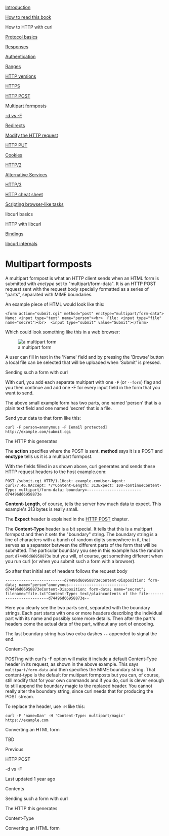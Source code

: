 <a href="../index.html" class="link-a079aa82--primary-53a25e66--logoLink-10d08504"></a>





<a href="../index.html" class="link-a079aa82--primary-53a25e66--logoLink-10d08504"></a>





<a href="../index.html" class="navButton-94f2579c--navButtonClickable-161b88ca"><span class="text-4505230f--UIH300-2063425d--textContentFamily-49a318e1--navButtonLabel-14a4968f">Introduction</span></a>

<a href="../how-to-read.html" class="navButton-94f2579c--navButtonClickable-161b88ca"><span class="text-4505230f--UIH300-2063425d--textContentFamily-49a318e1--navButtonLabel-14a4968f">How to read this book</span></a>





<span class="text-4505230f--UIH300-2063425d--textContentFamily-49a318e1--navButtonLabel-14a4968f">How to HTTP with curl</span>

<a href="basics.html" class="navButton-94f2579c--pageItemWithChildrenNested-2c5d8183--navButtonClickable-161b88ca"><span class="text-4505230f--UIH300-2063425d--textContentFamily-49a318e1--navButtonLabel-14a4968f">Protocol basics</span></a>

<a href="response.html" class="navButton-94f2579c--pageItemWithChildrenNested-2c5d8183--navButtonClickable-161b88ca"><span class="text-4505230f--UIH300-2063425d--textContentFamily-49a318e1--navButtonLabel-14a4968f">Responses</span></a>

<a href="auth.html" class="navButton-94f2579c--pageItemWithChildrenNested-2c5d8183--navButtonClickable-161b88ca"><span class="text-4505230f--UIH300-2063425d--textContentFamily-49a318e1--navButtonLabel-14a4968f">Authentication</span></a>

<a href="ranges.html" class="navButton-94f2579c--pageItemWithChildrenNested-2c5d8183--navButtonClickable-161b88ca"><span class="text-4505230f--UIH300-2063425d--textContentFamily-49a318e1--navButtonLabel-14a4968f">Ranges</span></a>

<a href="versions.html" class="navButton-94f2579c--pageItemWithChildrenNested-2c5d8183--navButtonClickable-161b88ca"><span class="text-4505230f--UIH300-2063425d--textContentFamily-49a318e1--navButtonLabel-14a4968f">HTTP versions</span></a>

<a href="https.html" class="navButton-94f2579c--pageItemWithChildrenNested-2c5d8183--navButtonClickable-161b88ca"><span class="text-4505230f--UIH300-2063425d--textContentFamily-49a318e1--navButtonLabel-14a4968f">HTTPS</span></a>

<a href="post.html" class="navButton-94f2579c--pageItemWithChildrenNested-2c5d8183--navButtonClickable-161b88ca"><span class="text-4505230f--UIH300-2063425d--textContentFamily-49a318e1--navButtonLabel-14a4968f">HTTP POST</span></a>

<a href="multipart.html" class="navButton-94f2579c--pageItemWithChildrenNested-2c5d8183--navButtonClickable-161b88ca--navButtonOpened-6a88552e"><span class="text-4505230f--UIH300-2063425d--textContentFamily-49a318e1--navButtonLabel-14a4968f">Multipart formposts</span></a>

<a href="postvspost.html" class="navButton-94f2579c--pageItemWithChildrenNested-2c5d8183--navButtonClickable-161b88ca"><span class="text-4505230f--UIH300-2063425d--textContentFamily-49a318e1--navButtonLabel-14a4968f">-d vs -F</span></a>

<a href="redirects.html" class="navButton-94f2579c--pageItemWithChildrenNested-2c5d8183--navButtonClickable-161b88ca"><span class="text-4505230f--UIH300-2063425d--textContentFamily-49a318e1--navButtonLabel-14a4968f">Redirects</span></a>

<a href="requests.html" class="navButton-94f2579c--pageItemWithChildrenNested-2c5d8183--navButtonClickable-161b88ca"><span class="text-4505230f--UIH300-2063425d--textContentFamily-49a318e1--navButtonLabel-14a4968f">Modify the HTTP request</span></a>

<a href="put.html" class="navButton-94f2579c--pageItemWithChildrenNested-2c5d8183--navButtonClickable-161b88ca"><span class="text-4505230f--UIH300-2063425d--textContentFamily-49a318e1--navButtonLabel-14a4968f">HTTP PUT</span></a>

<a href="cookies.html" class="navButton-94f2579c--pageItemWithChildrenNested-2c5d8183--navButtonClickable-161b88ca"><span class="text-4505230f--UIH300-2063425d--textContentFamily-49a318e1--navButtonLabel-14a4968f">Cookies</span></a>

<a href="http2.html" class="navButton-94f2579c--pageItemWithChildrenNested-2c5d8183--navButtonClickable-161b88ca"><span class="text-4505230f--UIH300-2063425d--textContentFamily-49a318e1--navButtonLabel-14a4968f">HTTP/2</span></a>

<a href="altsvc.html" class="navButton-94f2579c--pageItemWithChildrenNested-2c5d8183--navButtonClickable-161b88ca"><span class="text-4505230f--UIH300-2063425d--textContentFamily-49a318e1--navButtonLabel-14a4968f">Alternative Services</span></a>

<a href="http3.html" class="navButton-94f2579c--pageItemWithChildrenNested-2c5d8183--navButtonClickable-161b88ca"><span class="text-4505230f--UIH300-2063425d--textContentFamily-49a318e1--navButtonLabel-14a4968f">HTTP/3</span></a>

<a href="cheatsheet.html" class="navButton-94f2579c--pageItemWithChildrenNested-2c5d8183--navButtonClickable-161b88ca"><span class="text-4505230f--UIH300-2063425d--textContentFamily-49a318e1--navButtonLabel-14a4968f">HTTP cheat sheet</span></a>

<a href="browserlike.html" class="navButton-94f2579c--pageItemWithChildrenNested-2c5d8183--navButtonClickable-161b88ca"><span class="text-4505230f--UIH300-2063425d--textContentFamily-49a318e1--navButtonLabel-14a4968f">Scripting browser-like tasks</span></a>

<span class="text-4505230f--UIH300-2063425d--textContentFamily-49a318e1--navButtonLabel-14a4968f">libcurl basics</span>

<span class="text-4505230f--UIH300-2063425d--textContentFamily-49a318e1--navButtonLabel-14a4968f">HTTP with libcurl</span>

<a href="../bindings.html" class="navButton-94f2579c--navButtonClickable-161b88ca"><span class="text-4505230f--UIH300-2063425d--textContentFamily-49a318e1--navButtonLabel-14a4968f">Bindings</span></a>

<a href="../internals.html" class="navButton-94f2579c--navButtonClickable-161b88ca"><span class="text-4505230f--UIH300-2063425d--textContentFamily-49a318e1--navButtonLabel-14a4968f">libcurl internals</span></a>

<a href="../bookindex.html" class="navButton-94f2579c--navButtonClickable-161b88ca"><span class="text-4505230f--UIH300-2063425d--textContentFamily-49a318e1--navButtonLabel-14a4968f"></span></a>





# <span class="text-4505230f--DisplayH900-bfb998fa--textContentFamily-49a318e1">Multipart formposts</span>

<span class="text-4505230f--UIH300-2063425d--textUIFamily-5ebd8e40--text-8ee2c8b2"></span>

<span class="text-4505230f--UIH300-2063425d--textUIFamily-5ebd8e40--text-8ee2c8b2"></span>

<span class="text-4505230f--TextH400-3033861f--textContentFamily-49a318e1"><span data-key="abc0a71e0f494ad29470f3efc69ea248"><span data-offset-key="abc0a71e0f494ad29470f3efc69ea248:0">A multipart formpost is what an HTTP client sends when an HTML form is submitted with </span><span data-offset-key="abc0a71e0f494ad29470f3efc69ea248:1">_enctype_</span><span data-offset-key="abc0a71e0f494ad29470f3efc69ea248:2"> set to "multipart/form-data". It is an HTTP POST request sent with the request body specially formatted as a series of "parts", separated with MIME boundaries.</span></span></span>

<span class="text-4505230f--TextH400-3033861f--textContentFamily-49a318e1"><span data-key="fbaf589eeeca4f7e9dbf2bb4391dd950"><span data-offset-key="fbaf589eeeca4f7e9dbf2bb4391dd950:0">An example piece of HTML would look like this:</span></span></span>

    <form action="submit.cgi" method="post" enctype="multipart/form-data">  Name: <input type="text" name="person"><br>  File: <input type="file" name="secret"><br>  <input type="submit" value="Submit"></form>

<span class="text-4505230f--TextH400-3033861f--textContentFamily-49a318e1"><span data-key="5acd196be9ea4cb1800a4aca840707df"><span data-offset-key="5acd196be9ea4cb1800a4aca840707df:0">Which could look something like this in a web browser:</span></span></span>

<figure><img src="https://gblobscdn.gitbook.com/assets%2F-LvW30LMWx5oHe1_SY3L%2F-LvW31Saq-3M0AP13zyD%2F-LvW3IwOpUOwUHyfH0Yg%2Fmultipart-form.png?alt=media" alt="a multipart form" class="image-52799b3c" /><figcaption><span class="text-4505230f--TextH400-3033861f--textContentFamily-49a318e1" style="max-width:100%">a multipart form</span></figcaption></figure>

<span class="text-4505230f--TextH400-3033861f--textContentFamily-49a318e1"><span data-key="96c9ed3f89de481083f86d01583eaafc"><span data-offset-key="96c9ed3f89de481083f86d01583eaafc:0">A user can fill in text in the 'Name' field and by pressing the 'Browse' button a local file can be selected that will be uploaded when 'Submit' is pressed.</span></span></span>

<span class="text-4505230f--HeadingH700-04e1a2a3--textContentFamily-49a318e1"><span data-key="ad27165c59aa4f0a96ee1e20afcce3ad"><span data-offset-key="ad27165c59aa4f0a96ee1e20afcce3ad:0">Sending such a form with curl</span></span></span>

<span class="text-4505230f--TextH400-3033861f--textContentFamily-49a318e1"><span data-key="5cd477cc1e864ee6af17cbd92274b9c6"><span data-offset-key="5cd477cc1e864ee6af17cbd92274b9c6:0">With curl, you add each separate multipart with one </span><span data-offset-key="5cd477cc1e864ee6af17cbd92274b9c6:1">`-F`</span><span data-offset-key="5cd477cc1e864ee6af17cbd92274b9c6:2"> (or </span><span data-offset-key="5cd477cc1e864ee6af17cbd92274b9c6:3">`--form`</span><span data-offset-key="5cd477cc1e864ee6af17cbd92274b9c6:4">) flag and you then continue and add one -F for every input field in the form that you want to send.</span></span></span>

<span class="text-4505230f--TextH400-3033861f--textContentFamily-49a318e1"><span data-key="96845bc6593c4347ab3f815e4acf9095"><span data-offset-key="96845bc6593c4347ab3f815e4acf9095:0">The above small example form has two parts, one named 'person' that is a plain text field and one named 'secret' that is a file.</span></span></span>

<span class="text-4505230f--TextH400-3033861f--textContentFamily-49a318e1"><span data-key="150a540d0da64f9c851583747b713e9d"><span data-offset-key="150a540d0da64f9c851583747b713e9d:0">Send your data to that form like this:</span></span></span>

    curl -F person=anonymous -F [email protected] http://example.com/submit.cgi

<span class="text-4505230f--HeadingH700-04e1a2a3--textContentFamily-49a318e1"><span data-key="c5a6d4cd18524c7cae97a466d5528954"><span data-offset-key="c5a6d4cd18524c7cae97a466d5528954:0">The HTTP this generates</span></span></span>

<span class="text-4505230f--TextH400-3033861f--textContentFamily-49a318e1"><span data-key="1daad7a97e6e4f4faac96b967e50555c"><span data-offset-key="1daad7a97e6e4f4faac96b967e50555c:0">The </span><span data-offset-key="1daad7a97e6e4f4faac96b967e50555c:1">**action**</span><span data-offset-key="1daad7a97e6e4f4faac96b967e50555c:2"> specifies where the POST is sent. </span><span data-offset-key="1daad7a97e6e4f4faac96b967e50555c:3">**method**</span><span data-offset-key="1daad7a97e6e4f4faac96b967e50555c:4"> says it is a POST and </span><span data-offset-key="1daad7a97e6e4f4faac96b967e50555c:5">**enctype**</span><span data-offset-key="1daad7a97e6e4f4faac96b967e50555c:6"> tells us it is a multipart formpost.</span></span></span>

<span class="text-4505230f--TextH400-3033861f--textContentFamily-49a318e1"><span data-key="b85f3f47c9c242ed922fdd44880d4b44"><span data-offset-key="b85f3f47c9c242ed922fdd44880d4b44:0">With the fields filled in as shown above, curl generates and sends these HTTP request headers to the host example.com:</span></span></span>

    POST /submit.cgi HTTP/1.1Host: example.comUser-Agent: curl/7.46.0Accept: */*Content-Length: 313Expect: 100-continueContent-Type: multipart/form-data; boundary=------------------------d74496d66958873e

<span class="text-4505230f--TextH400-3033861f--textContentFamily-49a318e1"><span data-key="3f9fa23dd6a34759ade93c19fe756a7b"><span data-offset-key="3f9fa23dd6a34759ade93c19fe756a7b:0">**Content-Length**</span><span data-offset-key="3f9fa23dd6a34759ade93c19fe756a7b:1">, of course, tells the server how much data to expect. This example's 313 bytes is really small.</span></span></span>

<span class="text-4505230f--TextH400-3033861f--textContentFamily-49a318e1"><span data-key="0fcdba5596424635a0a8d5dd9e7cd287"><span data-offset-key="0fcdba5596424635a0a8d5dd9e7cd287:0">The </span><span data-offset-key="0fcdba5596424635a0a8d5dd9e7cd287:1">**Expect**</span><span data-offset-key="0fcdba5596424635a0a8d5dd9e7cd287:2"> header is explained in the </span></span><a href="post.html" class="link-a079aa82--primary-53a25e66--link-faf6c434"><span data-key="80cfd2c8120c40409fe7d48456d53106"><span data-offset-key="80cfd2c8120c40409fe7d48456d53106:0">HTTP POST</span></span></a><span data-key="cc7401ed246b402e82980b192dd233b8"><span data-offset-key="cc7401ed246b402e82980b192dd233b8:0"> chapter.</span></span></span>

<span class="text-4505230f--TextH400-3033861f--textContentFamily-49a318e1"><span data-key="22b4139fbd5344ec97095b14f244bfee"><span data-offset-key="22b4139fbd5344ec97095b14f244bfee:0">The </span><span data-offset-key="22b4139fbd5344ec97095b14f244bfee:1">**Content-Type**</span><span data-offset-key="22b4139fbd5344ec97095b14f244bfee:2"> header is a bit special. It tells that this is a multipart formpost and then it sets the "boundary" string. The boundary string is a line of characters with a bunch of random digits somewhere in it, that serves as a separator between the different parts of the form that will be submitted. The particular boundary you see in this example has the random part </span><span data-offset-key="22b4139fbd5344ec97095b14f244bfee:3">`d74496d66958873e`</span><span data-offset-key="22b4139fbd5344ec97095b14f244bfee:4"> but you will, of course, get something different when you run curl (or when you submit such a form with a browser).</span></span></span>

<span class="text-4505230f--TextH400-3033861f--textContentFamily-49a318e1"><span data-key="3dadd41e1480428b934c0403a0a30332"><span data-offset-key="3dadd41e1480428b934c0403a0a30332:0">So after that initial set of headers follows the request body</span></span></span>

    --------------------------d74496d66958873eContent-Disposition: form-data; name="person"​anonymous--------------------------d74496d66958873eContent-Disposition: form-data; name="secret"; filename="file.txt"Content-Type: text/plain​contents of the file--------------------------d74496d66958873e--

<span class="text-4505230f--TextH400-3033861f--textContentFamily-49a318e1"><span data-key="cd1b9247a1b54bcd8619ed10316f0870"><span data-offset-key="cd1b9247a1b54bcd8619ed10316f0870:0">Here you clearly see the two parts sent, separated with the boundary strings. Each part starts with one or more headers describing the individual part with its name and possibly some more details. Then after the part's headers come the actual data of the part, without any sort of encoding.</span></span></span>

<span class="text-4505230f--TextH400-3033861f--textContentFamily-49a318e1"><span data-key="d92f83af1948455b8de12480e42eb280"><span data-offset-key="d92f83af1948455b8de12480e42eb280:0">The last boundary string has two extra dashes </span><span data-offset-key="d92f83af1948455b8de12480e42eb280:1">`--`</span><span data-offset-key="d92f83af1948455b8de12480e42eb280:2"> appended to signal the end.</span></span></span>

<span class="text-4505230f--HeadingH700-04e1a2a3--textContentFamily-49a318e1"><span data-key="f01764c0505e48d081b4a13c89408846"><span data-offset-key="f01764c0505e48d081b4a13c89408846:0">Content-Type</span></span></span>

<span class="text-4505230f--TextH400-3033861f--textContentFamily-49a318e1"><span data-key="de78f44e15b740ffa6486016888b39d7"><span data-offset-key="de78f44e15b740ffa6486016888b39d7:0">POSTing with curl's -F option will make it include a default Content-Type header in its request, as shown in the above example. This says </span><span data-offset-key="de78f44e15b740ffa6486016888b39d7:1">`multipart/form-data`</span><span data-offset-key="de78f44e15b740ffa6486016888b39d7:2"> and then specifies the MIME boundary string. That content-type is the default for multipart formposts but you can, of course, still modify that for your own commands and if you do, curl is clever enough to still append the boundary magic to the replaced header. You cannot really alter the boundary string, since curl needs that for producing the POST stream.</span></span></span>

<span class="text-4505230f--TextH400-3033861f--textContentFamily-49a318e1"><span data-key="aa3e0714ad94491b9e2d59cc23d2cdcf"><span data-offset-key="aa3e0714ad94491b9e2d59cc23d2cdcf:0">To replace the header, use </span><span data-offset-key="aa3e0714ad94491b9e2d59cc23d2cdcf:1">`-H`</span><span data-offset-key="aa3e0714ad94491b9e2d59cc23d2cdcf:2"> like this:</span></span></span>

    curl -F 'name=Dan' -H 'Content-Type: multipart/magic' https://example.com

<span class="text-4505230f--HeadingH700-04e1a2a3--textContentFamily-49a318e1"><span data-key="ad51efd4cff446a3bf6b4c86e73152b2"><span data-offset-key="ad51efd4cff446a3bf6b4c86e73152b2:0">Converting an HTML form</span></span></span>

<span class="text-4505230f--TextH400-3033861f--textContentFamily-49a318e1"><span data-key="4fc22213274a4c9b99bf133a4193e703"><span data-offset-key="4fc22213274a4c9b99bf133a4193e703:0">TBD</span></span></span>

<a href="post.html" class="reset-3c756112--card-6570f064--whiteCard-fff091a4--cardPrevious-56a5e674"></a>

<span class="text-4505230f--TextH200-a3425406--textContentFamily-49a318e1">Previous</span>

<span class="text-4505230f--UIH400-4e41e82a--textContentFamily-49a318e1">HTTP POST</span>

<a href="postvspost.html" class="reset-3c756112--card-6570f064--whiteCard-fff091a4--cardNext-19241c42"></a>


<span class="text-4505230f--UIH400-4e41e82a--textContentFamily-49a318e1">-d vs -F</span>



<span class="text-4505230f--TextH200-a3425406--textContentFamily-49a318e1">Last updated 1 year ago</span>



<span class="text-4505230f--InfoH100-1e92e1d1--textContentFamily-49a318e1">Contents</span>

<a href="multipart.html#sending-such-a-form-with-curl" class="reset-3c756112--menuItem-aa02f6ec--menuItemLight-757d5235--menuItemInline-173bdf97--pageTocItem-f4427024"></a>

<span class="text-4505230f--UIH300-2063425d--textContentFamily-49a318e1"><span class="text-4505230f--UIH200-50ead35f--textContentFamily-49a318e1">Sending such a form with curl</span></span>

<a href="multipart.html#the-http-this-generates" class="reset-3c756112--menuItem-aa02f6ec--menuItemLight-757d5235--menuItemInline-173bdf97--pageTocItem-f4427024"></a>

<span class="text-4505230f--UIH300-2063425d--textContentFamily-49a318e1"><span class="text-4505230f--UIH200-50ead35f--textContentFamily-49a318e1">The HTTP this generates</span></span>

<a href="multipart.html#content-type" class="reset-3c756112--menuItem-aa02f6ec--menuItemLight-757d5235--menuItemInline-173bdf97--pageTocItem-f4427024"></a>

<span class="text-4505230f--UIH300-2063425d--textContentFamily-49a318e1"><span class="text-4505230f--UIH200-50ead35f--textContentFamily-49a318e1">Content-Type</span></span>

<a href="multipart.html#converting-an-html-form" class="reset-3c756112--menuItem-aa02f6ec--menuItemLight-757d5235--menuItemInline-173bdf97--pageTocItem-f4427024"></a>

<span class="text-4505230f--UIH300-2063425d--textContentFamily-49a318e1"><span class="text-4505230f--UIH200-50ead35f--textContentFamily-49a318e1">Converting an HTML form</span></span>

